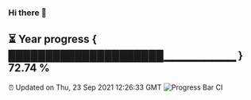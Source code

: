 ### Hi there 👋
⏳ Year progress { █████████████████████▁▁▁▁▁▁▁▁▁ } 72.74 %
---
⏰ Updated on Thu, 23 Sep 2021 12:26:33 GMT
![Progress Bar CI](https://github.com/liununu/liununu/workflows/Progress%20Bar%20CI/badge.svg)
